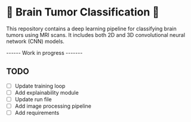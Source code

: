 # 🧠 Brain Tumor Classification 🧠

This repository contains a deep learning pipeline for classifying brain tumors using MRI scans. It includes both 2D and 3D convolutional neural network (CNN) models.

------  Work in progress -------


##  TODO

- [ ] Update training loop
- [ ] Add explainability module
- [ ] Update run file
- [ ] Add image processing pipeline
- [ ] Add requirements
